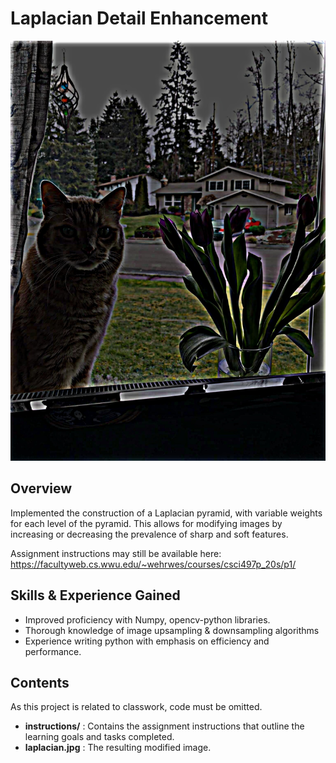 # Laplacian Detail Enhancement

![Enhanced Image](https://raw.githubusercontent.com/mcculls5/Project-Showcase/master/Laplacian_Detail_Enhancement/laplacian.jpg)

## Overview
Implemented the construction of a Laplacian pyramid, with variable weights for each level of the pyramid. This allows for modifying images by increasing or decreasing the prevalence of sharp and soft features. 

Assignment instructions may still be available here: https://facultyweb.cs.wwu.edu/~wehrwes/courses/csci497p_20s/p1/

## Skills & Experience Gained
- Improved proficiency with Numpy, opencv-python libraries.
- Thorough knowledge of image upsampling & downsampling algorithms
- Experience writing python with emphasis on efficiency and performance.

## Contents
As this project is related to classwork, code must be omitted.
- **instructions/** : Contains the assignment instructions that outline the learning goals and tasks completed. 
- **laplacian.jpg** : The resulting modified image. 